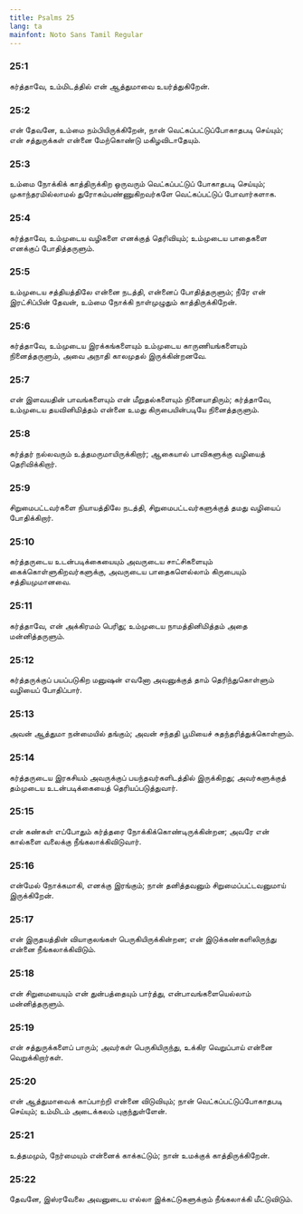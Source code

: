 ```yaml
---
title: Psalms 25
lang: ta
mainfont: Noto Sans Tamil Regular
---
```


###  25:1

கர்த்தாவே, உம்மிடத்தில் என் ஆத்துமாவை உயர்த்துகிறேன்.

###  25:2

என் தேவனே, உம்மை நம்பியிருக்கிறேன், நான் வெட்கப்பட்டுப்போகாதபடி செய்யும்; என் சத்துருக்கள் என்னை மேற்கொண்டு மகிழவிடாதேயும்.

###  25:3

உம்மை நோக்கிக் காத்திருக்கிற ஒருவரும் வெட்கப்பட்டுப் போகாதபடி செய்யும்; முகாந்தரமில்லாமல் துரோகம்பண்ணுகிறவர்களே வெட்கப்பட்டுப் போவார்களாக.

###  25:4

கர்த்தாவே, உம்முடைய வழிகளை எனக்குத் தெரிவியும்; உம்முடைய பாதைகளை எனக்குப் போதித்தருளும்.

###  25:5

உம்முடைய சத்தியத்திலே என்னை நடத்தி, என்னைப் போதித்தருளும்; நீரே என் இரட்சிப்பின் தேவன், உம்மை நோக்கி நாள்முழுதும் காத்திருக்கிறேன்.

###  25:6

கர்த்தாவே, உம்முடைய இரக்கங்களையும் உம்முடைய காருணியங்களையும் நினைத்தருளும், அவை அநாதி காலமுதல் இருக்கின்றனவே.

###  25:7

என் இளவயதின் பாவங்களையும் என் மீறுதல்களையும் நினையாதிரும்; கர்த்தாவே, உம்முடைய தயவினிமித்தம் என்னை உமது கிருபையின்படியே நினைத்தருளும்.

###  25:8

கர்த்தர் நல்லவரும் உத்தமருமாயிருக்கிறார்; ஆகையால் பாவிகளுக்கு வழியைத் தெரிவிக்கிறார்.

###  25:9

சிறுமைபட்டவர்களை நியாயத்திலே நடத்தி, சிறுமைபட்டவர்களுக்குத் தமது வழியைப் போதிக்கிறார்.

###  25:10

கர்த்தருடைய உடன்படிக்கையையும் அவருடைய சாட்சிகளையும் கைக்கொள்ளுகிறவர்களுக்கு, அவருடைய பாதைகளெல்லாம் கிருபையும் சத்தியமுமானவை.

###  25:11

கர்த்தாவே, என் அக்கிரமம் பெரிது; உம்முடைய நாமத்தினிமித்தம் அதை மன்னித்தருளும்.

###  25:12

கர்த்தருக்குப் பயப்படுகிற மனுஷன் எவனோ அவனுக்குத் தாம் தெரிந்துகொள்ளும் வழியைப் போதிப்பார்.

###  25:13

அவன் ஆத்துமா நன்மையில் தங்கும்; அவன் சந்ததி பூமியைச் சுதந்தரித்துக்கொள்ளும்.

###  25:14

கர்த்தருடைய இரகசியம் அவருக்குப் பயந்தவர்களிடத்தில் இருக்கிறது; அவர்களுக்குத் தம்முடைய உடன்படிக்கையைத் தெரியப்படுத்துவார்.

###  25:15

என் கண்கள் எப்போதும் கர்த்தரை நோக்கிக்கொண்டிருக்கின்றன; அவரே என் கால்களை வலைக்கு நீங்கலாக்கிவிடுவார்.

###  25:16

என்மேல் நோக்கமாகி, எனக்கு இரங்கும்; நான் தனித்தவனும் சிறுமைப்பட்டவனுமாய் இருக்கிறேன்.

###  25:17

என் இருதயத்தின் வியாகுலங்கள் பெருகியிருக்கின்றன; என் இடுக்கண்களிலிருந்து என்னை நீங்கலாக்கிவிடும்.

###  25:18

என் சிறுமையையும் என் துன்பத்தையும் பார்த்து, என்பாவங்களையெல்லாம் மன்னித்தருளும்.

###  25:19

என் சத்துருக்களைப் பாரும்; அவர்கள் பெருகியிருந்து, உக்கிர வெறுப்பாய் என்னை வெறுக்கிறார்கள்.

###  25:20

என் ஆத்துமாவைக் காப்பாற்றி என்னை விடுவியும்; நான் வெட்கப்பட்டுப்போகாதபடி செய்யும்; உம்மிடம் அடைக்கலம் புகுந்துள்ளேன்.

###  25:21

உத்தமமும், நேர்மையும் என்னைக் காக்கட்டும்; நான் உமக்குக் காத்திருக்கிறேன்.

###  25:22

தேவனே, இஸ்ரவேலை அவனுடைய எல்லா இக்கட்டுகளுக்கும் நீங்கலாக்கி மீட்டுவிடும்.

